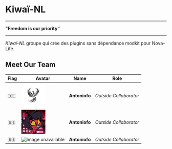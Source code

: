 # Kiwaï-NL
---

**"Freedom is our priority"**

---

_Kiwaï-NL_ groupe qui crée des plugins sans dépendance modkit pour Nova-Life.

## Meet Our Team

| Flag | Avatar | Name | Role | 
|---|---|---|---|
| 🇧🇪 | <img src="https://github.com/BelgiansDev/.github/blob/main/images/Anorix.png" height="75px" alt="Image unavailable"> | **Antoniofo** | *Outside Collaborator* |
| 🇧🇪 | <img src="https://github.com/BelgiansDev/.github/blob/main/images/MillieRobo.png" height="75px" alt="Image unavailable"> | **Antoniofo** | *Outside Collaborator* |
| 🇧🇪 | <img src="https://github.com/BelgiansDev/.github/blob/main/images/tronix.jpg" height="75px" alt="Image unavailable"> | **Antoniofo** | *Outside Collaborator* |


